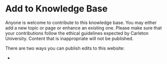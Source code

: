 # Add to Knowledge Base

Anyone is welcome to contribute to this knowledge base. You may either add a new topic or page or enhance an existing one. Please make sure that your contributions follow the ethical guidelines expected by Carleton University. Content that is inappropriate will not be published.&#x20;

There are two ways you can publish edits to this website:

*
